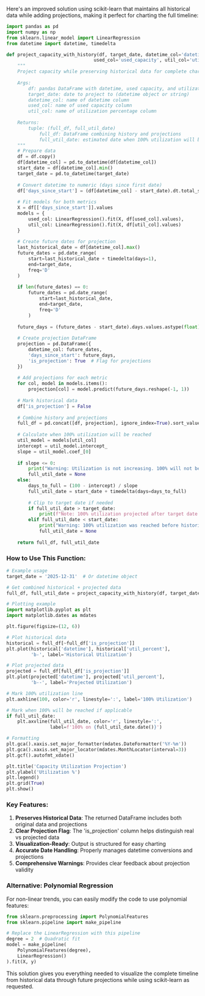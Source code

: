 Here's an improved solution using scikit-learn that maintains all historical data while adding projections, making it perfect for charting the full timeline:

```python
import pandas as pd
import numpy as np
from sklearn.linear_model import LinearRegression
from datetime import datetime, timedelta

def project_capacity_with_history(df, target_date, datetime_col='datetime', 
                                used_col='used_capacity', util_col='util_percent'):
    """
    Project capacity while preserving historical data for complete charting.
    
    Args:
        df: pandas DataFrame with datetime, used capacity, and utilization
        target_date: date to project to (datetime object or string)
        datetime_col: name of datetime column
        used_col: name of used capacity column
        util_col: name of utilization percentage column
        
    Returns:
        tuple: (full_df, full_util_date)
            full_df: DataFrame combining history and projections
            full_util_date: estimated date when 100% utilization will be reached
    """
    # Prepare data
    df = df.copy()
    df[datetime_col] = pd.to_datetime(df[datetime_col])
    start_date = df[datetime_col].min()
    target_date = pd.to_datetime(target_date)
    
    # Convert datetime to numeric (days since first date)
    df['days_since_start'] = (df[datetime_col] - start_date).dt.total_seconds() / (24 * 3600)
    
    # Fit models for both metrics
    X = df[['days_since_start']].values
    models = {
        used_col: LinearRegression().fit(X, df[used_col].values),
        util_col: LinearRegression().fit(X, df[util_col].values)
    }
    
    # Create future dates for projection
    last_historical_date = df[datetime_col].max()
    future_dates = pd.date_range(
        start=last_historical_date + timedelta(days=1),
        end=target_date,
        freq='D'
    )
    
    if len(future_dates) == 0:
        future_dates = pd.date_range(
            start=last_historical_date,
            end=target_date,
            freq='D'
        )
    
    future_days = (future_dates - start_date).days.values.astype(float)
    
    # Create projection DataFrame
    projection = pd.DataFrame({
        datetime_col: future_dates,
        'days_since_start': future_days,
        'is_projection': True  # Flag for projections
    })
    
    # Add projections for each metric
    for col, model in models.items():
        projection[col] = model.predict(future_days.reshape(-1, 1))
    
    # Mark historical data
    df['is_projection'] = False
    
    # Combine history and projections
    full_df = pd.concat([df, projection], ignore_index=True).sort_values(datetime_col)
    
    # Calculate when 100% utilization will be reached
    util_model = models[util_col]
    intercept = util_model.intercept_
    slope = util_model.coef_[0]
    
    if slope <= 0:
        print("Warning: Utilization is not increasing. 100% will not be reached.")
        full_util_date = None
    else:
        days_to_full = (100 - intercept) / slope
        full_util_date = start_date + timedelta(days=days_to_full)
        
        # Clip to target date if needed
        if full_util_date > target_date:
            print(f"Note: 100% utilization projected after target date on {full_util_date}")
        elif full_util_date < start_date:
            print("Warning: 100% utilization was reached before historical data begins")
            full_util_date = None
    
    return full_df, full_util_date
```

### How to Use This Function:

```python
# Example usage
target_date = '2025-12-31'  # Or datetime object

# Get combined historical + projected data
full_df, full_util_date = project_capacity_with_history(df, target_date)

# Plotting example
import matplotlib.pyplot as plt
import matplotlib.dates as mdates

plt.figure(figsize=(12, 6))

# Plot historical data
historical = full_df[~full_df['is_projection']]
plt.plot(historical['datetime'], historical['util_percent'], 
         'b-', label='Historical Utilization')

# Plot projected data
projected = full_df[full_df['is_projection']]
plt.plot(projected['datetime'], projected['util_percent'], 
         'b--', label='Projected Utilization')

# Mark 100% utilization line
plt.axhline(100, color='r', linestyle=':', label='100% Utilization')

# Mark when 100% will be reached if applicable
if full_util_date:
    plt.axvline(full_util_date, color='r', linestyle=':', 
                label=f'100% on {full_util_date.date()}')

# Formatting
plt.gca().xaxis.set_major_formatter(mdates.DateFormatter('%Y-%m'))
plt.gca().xaxis.set_major_locator(mdates.MonthLocator(interval=3))
plt.gcf().autofmt_xdate()

plt.title('Capacity Utilization Projection')
plt.ylabel('Utilization %')
plt.legend()
plt.grid(True)
plt.show()
```

### Key Features:

1. **Preserves Historical Data**: The returned DataFrame includes both original data and projections
2. **Clear Projection Flag**: The 'is_projection' column helps distinguish real vs projected data
3. **Visualization-Ready**: Output is structured for easy charting
4. **Accurate Date Handling**: Properly manages datetime conversions and projections
5. **Comprehensive Warnings**: Provides clear feedback about projection validity

### Alternative: Polynomial Regression

For non-linear trends, you can easily modify the code to use polynomial features:

```python
from sklearn.preprocessing import PolynomialFeatures
from sklearn.pipeline import make_pipeline

# Replace the LinearRegression with this pipeline
degree = 2  # Quadratic fit
model = make_pipeline(
    PolynomialFeatures(degree),
    LinearRegression()
).fit(X, y)
```

This solution gives you everything needed to visualize the complete timeline from historical data through future projections while using scikit-learn as requested.
